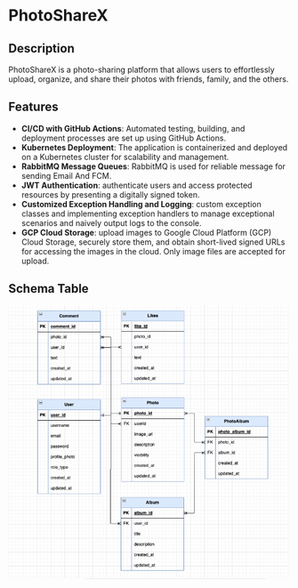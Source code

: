 # PhotoShareX

## Description
PhotoShareX is a photo-sharing platform that allows users to effortlessly upload, organize, and share their photos with friends, family, and the others.

## Features
- **CI/CD with GitHub Actions**: Automated testing, building, and deployment processes are set up using GitHub Actions.
- **Kubernetes Deployment**: The application is containerized and deployed on a Kubernetes cluster for scalability and management.
- **RabbitMQ Message Queues**: RabbitMQ is used for reliable message for sending Email And FCM.
- **JWT Authentication**: authenticate users and access protected resources by presenting a digitally signed token.
- **Customized Exception Handling and Logging**: custom exception classes and implementing exception handlers to manage exceptional scenarios and naively output logs to the console.
- **GCP Cloud Storage**: upload images to Google Cloud Platform (GCP) Cloud Storage, securely store them, and obtain short-lived signed URLs for accessing the images in the cloud. Only image files are accepted for upload.

## Schema Table 
![img.png](photosharex-diagram.png)

